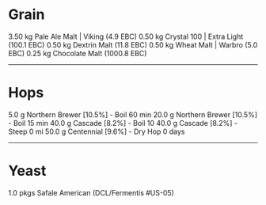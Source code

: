 # Grain

3.50 kg Pale Ale Malt | Viking (4.9 EBC)
0.50 kg Crystal 100 | Extra Light (100.1 EBC)
0.50 kg Dextrin Malt (11.8 EBC)
0.50 kg Wheat Malt | Warbro (5.0 EBC)
0.25 kg Chocolate Malt (1000.8 EBC)  
___

# Hops

5.0 g Northern Brewer [10.5%] - Boil 60 min
20.0 g Northern Brewer [10.5%] - Boil 15 min
40.0 g Cascade [8.2%] - Boil 10
40.0 g Cascade [8.2%] - Steep 0 mi
50.0 g Centennial [9.6%] - Dry Hop 0 days 
___
# Yeast
1.0 pkgs Safale American (DCL/Fermentis #US-05)
